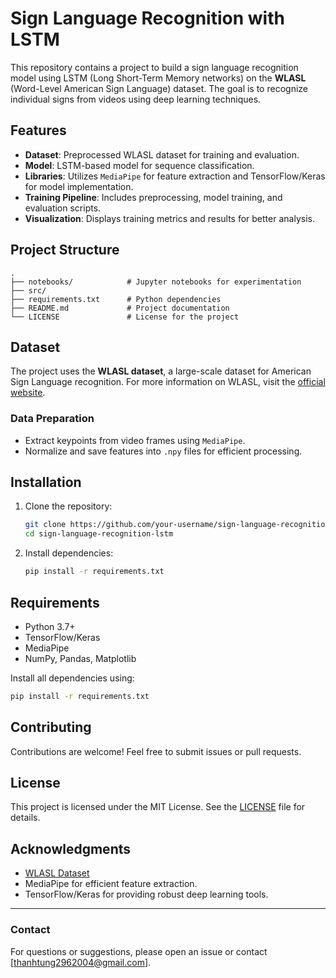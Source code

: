 # Sign Language Recognition with LSTM

This repository contains a project to build a sign language recognition model using LSTM (Long Short-Term Memory networks) on the **WLASL** (Word-Level American Sign Language) dataset. The goal is to recognize individual signs from videos using deep learning techniques.

## Features
- **Dataset**: Preprocessed WLASL dataset for training and evaluation.
- **Model**: LSTM-based model for sequence classification.
- **Libraries**: Utilizes `MediaPipe` for feature extraction and TensorFlow/Keras for model implementation.
- **Training Pipeline**: Includes preprocessing, model training, and evaluation scripts.
- **Visualization**: Displays training metrics and results for better analysis.

## Project Structure
```plaintext
.
├── notebooks/            # Jupyter notebooks for experimentation
├── src/ 
├── requirements.txt      # Python dependencies
├── README.md             # Project documentation
└── LICENSE               # License for the project
```

## Dataset
The project uses the **WLASL dataset**, a large-scale dataset for American Sign Language recognition. For more information on WLASL, visit the [official website](https://dxli94.github.io/WLASL/).

### Data Preparation
- Extract keypoints from video frames using `MediaPipe`.
- Normalize and save features into `.npy` files for efficient processing.

## Installation
1. Clone the repository:
   ```bash
   git clone https://github.com/your-username/sign-language-recognition-lstm.git
   cd sign-language-recognition-lstm
   ```
2. Install dependencies:
   ```bash
   pip install -r requirements.txt
   ```

## Requirements
- Python 3.7+
- TensorFlow/Keras
- MediaPipe
- NumPy, Pandas, Matplotlib

Install all dependencies using:
```bash
pip install -r requirements.txt
```

## Contributing
Contributions are welcome! Feel free to submit issues or pull requests.

## License
This project is licensed under the MIT License. See the [LICENSE](LICENSE) file for details.

## Acknowledgments
- [WLASL Dataset](https://dxli94.github.io/WLASL/)
- MediaPipe for efficient feature extraction.
- TensorFlow/Keras for providing robust deep learning tools.

---

### Contact
For questions or suggestions, please open an issue or contact [thanhtung2962004@gmail.com].

